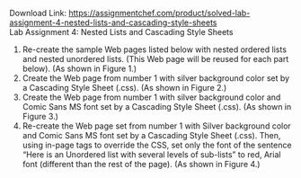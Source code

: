 Download Link: https://assignmentchef.com/product/solved-lab-assignment-4-nested-lists-and-cascading-style-sheets
<br>
Lab Assignment 4: Nested Lists and Cascading Style Sheets

<ol>

 <li>Re-create the sample Web pages listed below with nested ordered lists and nested unordered lists. (This Web page will be reused for each part below). (As shown in Figure 1.)</li>

 <li>Create the Web page from number 1 with silver background color set by a Cascading Style Sheet (.css). (As shown in Figure 2.)</li>

 <li>Create the Web page from number 1 with silver background color and Comic Sans MS font set by a Cascading Style Sheet (.css). (As shown in Figure 3.)</li>

 <li>Re-create the Web page set from number 1 with Silver background color and Comic Sans MS font set by a Cascading Style Sheet (.css). Then, using in-page tags to override the CSS, set only the font of the sentence “Here is an Unordered list with several levels of sub-lists” to red, Arial font (different than the rest of the page). (As shown in Figure 4.)</li>

</ol>






